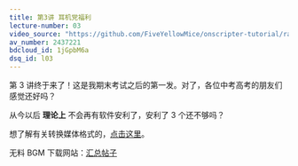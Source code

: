 ```yaml
---
title: 第3讲 耳机党福利
lecture-number: 03
video_source: "https://github.com/FiveYellowMice/onscripter-tutorial/raw/master/%E7%AC%AC3%E8%AE%B2%20%E8%80%B3%E6%9C%BA%E5%85%9A%E7%A6%8F%E5%88%A9/sub.mp4"
av_number: 2437221
bdcloud_id: 1jGpbM6a
dsq_id: l03
---
```


第 3 讲终于来了！这是我期末考试之后的第一发。对了，各位中考高考的朋友们感觉还好吗？

从今以后 **理论上** 不会再有软件安利了，安利了 3 个还不够吗？

想了解有关转换媒体格式的，[点击这里](ffmpeg.html)。

无料 BGM 下载网站：[汇总帖子](http://tieba.baidu.com/p/3242721650)

